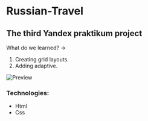 # Russian-Travel  
## The third Yandex praktikum project  
What do we learned? &rarr; 
1. Creating grid layouts.
2. Adding adaptive.  

![Preview](https://user-images.githubusercontent.com/99011044/200495231-e2f35801-636d-415d-9c5b-04c9f34f4185.jpg)
### Technologies:  
* Html
* Css